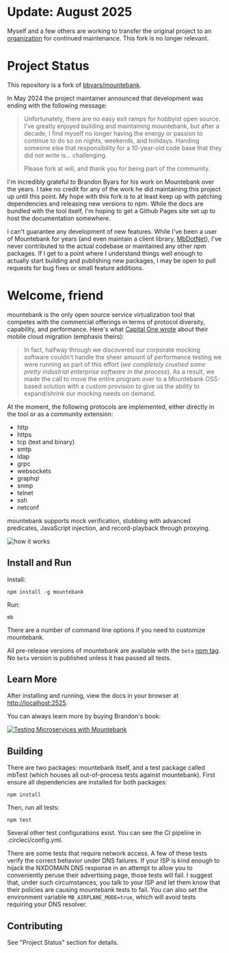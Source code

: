 # Update: August 2025

Myself and a few others are working to transfer the original project to an [organization](https://github.com/mountebank-testing) for continued maintenance. This fork is no longer relevant.

# Project Status

This repository is a fork of [bbyars/mountebank](https://github.com/bbyars/mountebank).

In May 2024 the project maintainer announced that development was ending with the following message:

> Unfortunately, there are no easy exit ramps for hobbyist open source. I've greatly enjoyed building and maintaining mountebank, but after a decade, I find myself no longer having the energy or passion to continue to do so on nights, weekends, and holidays. Handing someone else that responsibility for a 10-year-old code base that they did not write is... challenging.
>
> Please fork at will, and thank you for being part of the community.

I'm incredibly grateful to Brandon Byars for his work on Mountebank over the years. I take no credit for any of the work he did maintaining this project up until this point. My hope with this fork is to at least keep up with patching dependencies and releasing new versions to npm. While the docs are bundled with the tool itself, I'm hoping to get a Github Pages site set up to host the documentation somewhere.

I can't guarantee any development of new features. While I've been a user of Mountebank for years (and even maintain a client library, [MbDotNet](https://github.com/mattherman/MbDotNet)), I've never contributed to the actual codebase or maintained any other npm packages. If I get to a point where I understand things well enough to actually start building and publishing new packages, I may be open to pull requests for bug fixes or small feature additions.

# Welcome, friend

mountebank is the only open source service virtualization tool that competes with the commercial offerings
in terms of protocol diversity, capability, and performance. Here's what
[Capital One wrote](https://medium.com/capital-one-tech/moving-one-of-capital-ones-largest-customer-facing-apps-to-aws-668d797af6fc)
about their mobile cloud migration (emphasis theirs):

>In fact, halfway through we discovered our corporate mocking software couldn’t handle the
>sheer amount of performance testing we were running as part of this effort (_we completely crushed
>some pretty industrial enterprise software in the process_). As a result, we made the call to move
>the entire program over to a Mountebank OSS-based solution with a custom provision to give us the ability
>to expand/shrink our mocking needs on demand.

At the moment, the following protocols are implemented, either directly in the tool or as a community extension:
* http
* https
* tcp (text and binary)
* smtp
* ldap
* grpc
* websockets
* graphql
* snmp
* telnet
* ssh
* netconf

mountebank supports mock verification, stubbing with advanced predicates, JavaScript injection,
and record-playback through proxying.

![how it works](https://github.com/mattherman/mountebank/blob/master/src/public/images/overview.gif?raw=true)

## Install and Run

Install:

    npm install -g mountebank

Run:

    mb

There are a number of command line options if you need
to customize mountebank.

All pre-release versions of mountebank are available with the `beta` [npm tag](https://www.npmjs.com/package/mountebank).
No `beta` version is published unless it has passed all tests.

## Learn More

After installing and running, view the docs in your browser at <http://localhost:2525>.

You can always learn more by buying Brandon's book:

[![Testing Microservices with Mountebank](https://github.com/mattherman/mountebank/blob/master/src/public/images/book.jpg)](https://www.manning.com/books/testing-microservices-with-mountebank?a_aid=mb&a_bid=ee3288f4)

## Building

There are two packages: mountebank itself, and a test package called mbTest (which houses all
out-of-process tests against mountebank). First ensure all dependencies are installed for both packages:

    npm install

Then, run all tests:

    npm test

Several other test configurations exist. You can see the CI pipeline in .circleci/config.yml.

There are some tests that require network access.
A few of these tests verify the correct behavior under DNS failures.  If your ISP
is kind enough to hijack the NXDOMAIN DNS response in an attempt to allow you to conveniently peruse their
advertising page, those tests will fail.  I suggest that, under such circumstances, you talk to your ISP
and let them know that their policies are causing mountebank tests to fail. You can also set
the environment variable `MB_AIRPLANE_MODE=true`, which will avoid tests requiring your DNS resolver.

## Contributing

See "Project Status" section for details.
